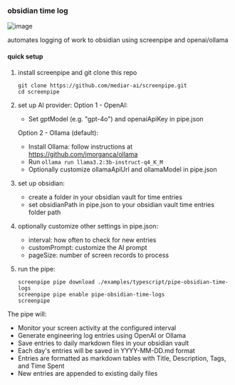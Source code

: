 ### obsidian time log

![image](https://github.com/user-attachments/assets/8bf4e730-ec5e-4e6b-9660-09c982db574a)

automates logging of work to obsidian using screenpipe and openai/ollama

#### quick setup

1. install screenpipe and git clone this repo
    ```
    git clone https://github.com/mediar-ai/screenpipe.git
    cd screenpipe
    ```

2. set up AI provider:
   Option 1 - OpenAI:
   - Set gptModel (e.g. "gpt-4o") and openaiApiKey in pipe.json
   
   Option 2 - Ollama (default):
   - Install Ollama: follow instructions at https://github.com/jmorganca/ollama
   - Run `ollama run llama3.2:3b-instruct-q4_K_M`
   - Optionally customize ollamaApiUrl and ollamaModel in pipe.json

3. set up obsidian:
   - create a folder in your obsidian vault for time entries
   - set obsidianPath in pipe.json to your obsidian vault time entries folder path

4. optionally customize other settings in pipe.json:
   - interval: how often to check for new entries
   - customPrompt: customize the AI prompt
   - pageSize: number of screen records to process

5. run the pipe:
   ```
   screenpipe pipe download ./examples/typescript/pipe-obsidian-time-logs
   screenpipe pipe enable pipe-obsidian-time-logs
   screenpipe
   ```

The pipe will:
- Monitor your screen activity at the configured interval
- Generate engineering log entries using OpenAI or Ollama
- Save entries to daily markdown files in your obsidian vault
- Each day's entries will be saved in YYYY-MM-DD.md format
- Entries are formatted as markdown tables with Title, Description, Tags, and Time Spent
- New entries are appended to existing daily files
